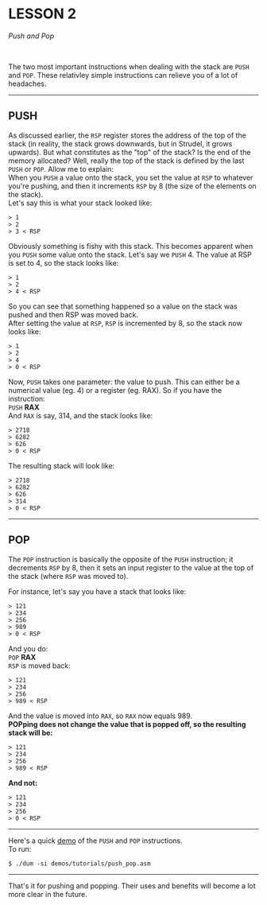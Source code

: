 # **LESSON 2**  
*Push and Pop*

<br>

The two most important instructions when dealing with the stack are `PUSH` and `POP`. These relativley simple instructions can relieve you of a lot of headaches.

*** 

## **PUSH** 

As discussed earlier, the `RSP` register stores the address of the top of the stack (in reality, the stack grows downwards, but in Strudel, it grows upwards). But what constitutes as the "top" of the stack? Is the end of the memory allocated? Well, really the top of the stack is defined by the last `PUSH` or `POP`. Allow me to explain:  
When you `PUSH` a value onto the stack, you set the value at `RSP` to whatever you're pushing, and then it increments `RSP` by 8 (the size of the elements on the stack).  
Let's say this is what your stack looked like:

```
> 1  
> 2
> 3 < RSP
```

Obviously something is fishy with this stack. This becomes apparent when you `PUSH` some value onto the stack. Let's say we `PUSH` 4. The value at RSP is set to 4, so the stack looks like:

```
> 1  
> 2
> 4 < RSP
```

So you can see that something happened so a value on the stack was pushed and then RSP was moved back.  
After setting the value at `RSP`, `RSP` is incremented by 8, so the stack now looks like:

```
> 1  
> 2
> 4
> 0 < RSP
```

Now, `PUSH` takes one parameter: the value to push. This can either be a numerical value (eg. 4) or a register (eg. RAX). So if you have the instruction:  
`PUSH` **RAX**  
And `RAX` is say, 314, and the stack looks like:

```
> 2718
> 6282
> 626
> 0 < RSP
```

The resulting stack will look like:

```
> 2718
> 6282
> 626
> 314
> 0 < RSP
```

***

## **POP**

The `POP` instruction is basically the opposite of the `PUSH` instruction; it decrements `RSP` by 8, then it sets an input register to the value at the top of the stack (where `RSP` was moved to).

For instance, let's say you have a stack that looks like:

```
> 121
> 234
> 256
> 989
> 0 < RSP
```

And you do:  
`POP` **RAX**  
`RSP` is moved back:

```
> 121
> 234
> 256
> 989 < RSP
```

And the value is moved into `RAX`, so `RAX` now equals 989.  
**POPping does not change the value that is popped off, so the resulting stack will be:**
```
> 121
> 234
> 256
> 989 < RSP
```

**And not:**

```
> 121
> 234
> 256
> 0 < RSP
```

***

Here's a quick [demo](../../demos/tutorials/push_pop.asm) of the `PUSH` and `POP` instructions.  
To run:  
```
$ ./dum -si demos/tutorials/push_pop.asm
```

***

That's it for pushing and popping. Their uses and benefits will become a lot more clear in the future.